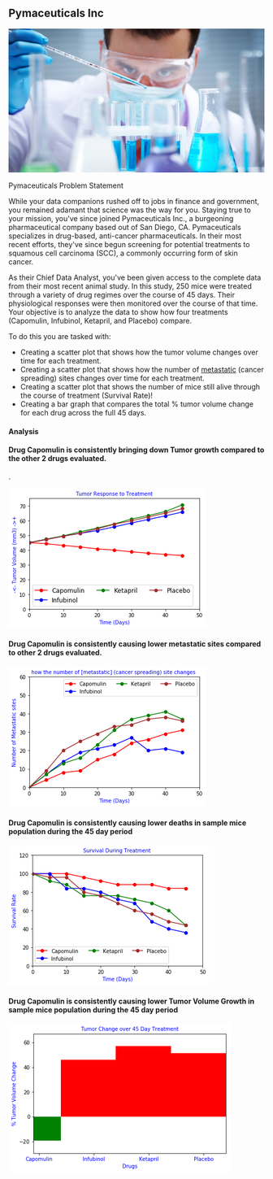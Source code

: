 ## Pymaceuticals Inc

![Laboratory](Images/Laboratory.jpg)

Pymaceuticals Problem Statement

While your data companions rushed off to jobs in finance and government, you remained adamant that science was the way for you. Staying true to your mission, you've since joined Pymaceuticals Inc., a burgeoning pharmaceutical company based out of San Diego, CA. Pymaceuticals specializes in drug-based, anti-cancer pharmaceuticals. In their most recent efforts, they've since begun screening for potential treatments to squamous cell carcinoma (SCC), a commonly occurring form of skin cancer.

As their Chief Data Analyst, you've been given access to the complete data from their most recent animal study. In this study, 250 mice were treated through a variety of drug regimes over the course of 45 days. Their physiological responses were then monitored over the course of that time. Your objective is to analyze the data to show how four treatments (Capomulin, Infubinol, Ketapril, and Placebo) compare.

To do this you are tasked with:

* Creating a scatter plot that shows how the tumor volume changes over time for each treatment.
* Creating a scatter plot that shows how the number of [metastatic](https://en.wikipedia.org/wiki/Metastasis) (cancer spreading) sites changes over time for each treatment.
* Creating a scatter plot that shows the number of mice still alive through the course of treatment (Survival Rate)!
* Creating a bar graph that compares the total % tumor volume change for each drug across the full 45 days.

#### Analysis
#### Drug Capomulin is consistently bringing down Tumor growth compared to the other 2 drugs evaluated.
.


![Laboratory](Images/TumorVolumneGrowth.png)


#### Drug Capomulin is consistently causing lower metastatic sites compared to other 2 drugs evaluated.

![Laboratory](Images/MetastaticsiteGrowth.png)

#### Drug Capomulin is consistently causing lower deaths in sample mice population during the 45 day period

![Laboratory](Images/SurvivalRate.png)

#### Drug Capomulin is consistently causing lower Tumor Volume Growth in sample mice population during the 45 day period

![Laboratory](Images/TumorVolumneGrowthBar.png)

